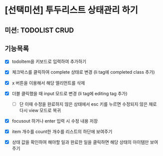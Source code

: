 # [선택미션] 투두리스트 상태관리 하기

## 미션: TODOLIST CRUD

## 기능목록
 - [x] todoItem을 키보드로 입력하여 추가하기
 - [x] 체크박스를 클릭하여 complete 상태로 변경 (li tag에 completed class 추가)
 - [x] x 버튼을 이용해서 해당 엘리먼트를 삭제
 - [x] 더블 클릭했을 때 input 모드로 변경 (li tag에 editing tag 추가)
    - [ ] 단 이때 수정을 완료하지 않은 상태에서 esc 키를 누르면 수정되지 않은 채로 다시 view 모드로 복귀
 - [x] focusout 하거나 enter 입력 시 수정 내용 저장
 - [x] item 개수를 count한 개수를 리스트의 하단에 보여주기
 - [x] 상태 값을 확인하여 해야할 일과 완료한 일을 클릭하면 해당 상태의 아이템만 보여주기
 